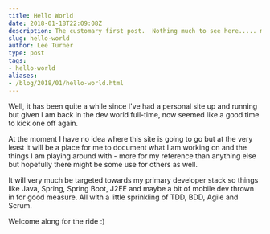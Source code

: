```yaml
---
title: Hello World
date: 2018-01-18T22:09:08Z
description: The customary first post.  Nothing much to see here..... move along :)
slug: hello-world
author: Lee Turner
type: post
tags:
- hello-world
aliases:
- /blog/2018/01/hello-world.html
---     
```


Well, it has been quite a while since I've had a personal site up and running but given I am back in the dev world full-time, now seemed like a good time to kick one off again.

At the moment I have no idea where this site is going to go but at the very least it will be a place for me to document what I am working on and the things I am playing around with - more for my reference than anything else but hopefully there might be some use for others as well.  

It will very much be targeted towards my primary developer stack so things like Java, Spring, Spring Boot, J2EE and maybe a bit of mobile dev thrown in for good measure.  All with a little sprinkling of TDD, BDD, Agile and Scrum.

Welcome along for the ride :)

